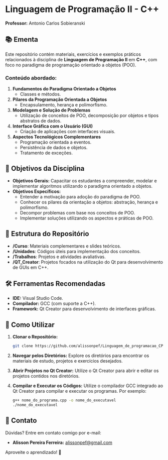 # Linguagem de Programação II - C++

**Professor:** Antonio Carlos Sobieranski

## 📚 Ementa

Este repositório contém materiais, exercícios e exemplos práticos relacionados à disciplina de **Linguagem de Programação II** em **C++**, com foco no paradigma de programação orientado a objetos (POO).

### Conteúdo abordado:

1. **Fundamentos do Paradigma Orientado a Objetos**
   - Classes e métodos.
2. **Pilares da Programação Orientada a Objetos**
   - Encapsulamento, herança e polimorfismo.
3. **Modelagem e Solução de Problemas**
   - Utilização de conceitos de POO, decomposição por objetos e tipos abstratos de dados.
4. **Interface Gráfica com o Usuário (GUI)**
   - Criação de aplicações com interfaces visuais.
5. **Aspectos Tecnológicos Complementares**
   - Programação orientada a eventos.
   - Persistência de dados e objetos.
   - Tratamento de exceções.

## 🎯 Objetivos da Disciplina

- **Objetivos Gerais:** Capacitar os estudantes a compreender, modelar e implementar algoritmos utilizando o paradigma orientado a objetos.
- **Objetivos Específicos:**
  - Entender a motivação para adoção do paradigma de POO.
  - Conhecer os pilares da orientação a objetos: abstração, herança e polimorfismo.
  - Decompor problemas com base nos conceitos de POO.
  - Implementar soluções utilizando os aspectos e práticas de POO.

## 💂️ Estrutura do Repositório

- **/Curso**: Materiais complementares e slides teóricos.
- **/Unidades**: Códigos úteis para implementação dos conceitos.
- **/Trabalhos**: Projetos e atividades avaliativas.
- **/QT_Creator**: Projetos focados na utilização do Qt para desenvolvimento de GUIs em C++.

## 🛠️ Ferramentas Recomendadas

- **IDE:** Visual Studio Code.
- **Compilador:** GCC (com suporte a C++).
- **Framework:** Qt Creator para desenvolvimento de interfaces gráficas.

## 🔧 Como Utilizar

1. **Clonar o Repositório:**

   ```bash
   git clone https://github.com/alissonpef/Linguagem_de_programacao_CPP.git
   ```

2. **Navegar pelos Diretórios:** Explore os diretórios para encontrar os materiais de estudo, projetos e exercícios desejados.

3. **Abrir Projetos no Qt Creator:** Utilize o Qt Creator para abrir e editar os projetos contidos nos diretórios.

4. **Compilar e Executar os Códigos:** Utilize o compilador GCC integrado ao Qt Creator para compilar e executar os programas. Por exemplo:

   ```bash
   g++ nome_do_programa.cpp -o nome_do_executavel
   ./nome_do_executavel
   ```

## 📢 Contato

Dúvidas? Entre em contato comigo por e-mail:

- **Alisson Pereira Ferreira:** [alissonpef@gmail.com](mailto:alissonpef@gmail.com)

Aproveite o aprendizado! 🚀

